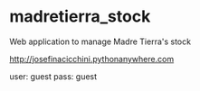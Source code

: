 # madretierra_stock
Web application to manage Madre Tierra's stock

http://josefinacicchini.pythonanywhere.com

user: guest
pass: guest
